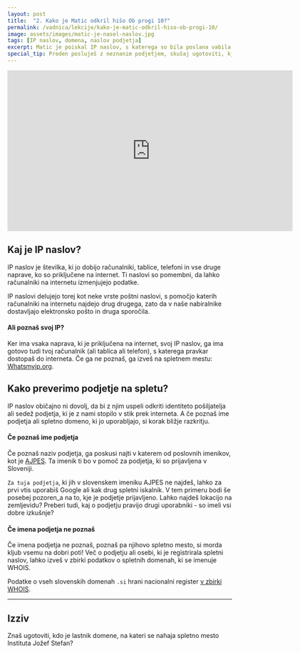 ```yaml
---
layout: post
title:  "2. Kako je Matic odkril hišo Ob progi 10?"
permalink: /vadnica/lekcije/kako-je-matic-odkril-hiso-ob-progi-10/
image: assets/images/matic-je-nasel-naslov.jpg
tags: [IP naslov, domena, naslov podjetja]
excerpt: Matic je poiskal IP naslov, s katerega so bila poslana vabila Agencije Reality. Nato je našel še lokacijo hiše, v kateri je prijavljeno zloglasno podjetje.
special_tip: Preden posluješ z neznanim podjetjem, skušaj ugotoviti, kje ima podjetje sedež in kakšne so izkušnje drugih uporabnikov. 
---
```


<div class="embed-responsive embed-responsive-16by9 mb-5">
<iframe src="https://player.vimeo.com/video/283023531" width="640" height="360" frameborder="0" allowfullscreen></iframe>
</div>

## Kaj je IP naslov?
IP naslov je številka, ki jo dobijo računalniki, tablice, telefoni in vse druge naprave, ko so priključene na internet. Ti naslovi so pomembni, da lahko računalniki na internetu izmenjujejo podatke. 

IP naslovi delujejo torej kot neke vrste poštni naslovi, s pomočjo katerih računalniki na internetu najdejo drug drugega, zato da v naše nabiralnike dostavljajo elektronsko pošto in druga sporočila.

#### Ali poznaš svoj IP? 
Ker ima vsaka naprava, ki je priključena na internet, svoj IP naslov, ga ima gotovo tudi tvoj računalnik (ali tablica ali telefon), s katerega pravkar dostopaš do interneta. Če ga ne poznaš, ga izveš na spletnem mestu: <a href="http://www.whatsmyip.org/" target="blank">Whatsmyip.org</a>.

## Kako preverimo podjetje na spletu?
IP naslov običajno ni dovolj, da bi z njim uspeli odkriti identiteto pošiljatelja ali sedež podjetja, ki je z nami stopilo v stik prek interneta. A če poznaš ime podjetja ali spletno domeno, ki jo uporabljajo, si korak bližje razkritju.

#### Če poznaš ime podjetja
Če poznaš naziv podjetja, ga poskusi najti v katerem od poslovnih imenikov, kot je <a href="https://www.ajpes.si/" target="blank">AJPES</a>. Ta imenik ti bo v pomoč za podjetja, ki so prijavljena v Sloveniji.

`Za tuja podjetja`, ki jih v slovenskem imeniku AJPES ne najdeš, lahko za prvi vtis uporabiš Google ali kak drug spletni iskalnik. V tem primeru bodi še posebej pozoren_a na to, kje je podjetje prijavljeno. Lahko najdeš lokacijo na zemljevidu? Preberi tudi, kaj o podjetju pravijo drugi uporabniki - so imeli vsi dobre izkušnje? 

#### Če imena podjetja ne poznaš
Če imena podjetja ne poznaš, poznaš pa njihovo spletno mesto, si morda kljub vsemu na dobri poti! Več o podjetju ali osebi, ki je registrirala spletni naslov, lahko izveš v zbirki podatkov o spletnih domenah, ki se imenuje WHOIS. 

Podatke o vseh slovenskih domenah `.si` hrani nacionalni register <a href="https://www.register.si/" target="blank">v zbirki WHOIS</a>.


---
## Izziv
Znaš ugotoviti, kdo je lastnik domene, na kateri se nahaja spletno mesto Instituta Jožef Stefan?
